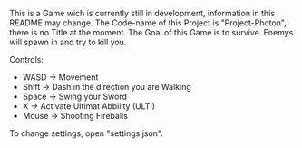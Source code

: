 This is a Game wich is currently still in development, information in this README may change. The Code-name of this Project is "Project-Photon", there is no Title at the moment.
The Goal of this Game is to survive. Enemys will spawn in and try to kill you.

Controls:
- WASD -> Movement
- Shift -> Dash in the direction you are Walking
- Space -> Swing your Sword
- X -> Activate Ultimat Abbility (ULTI)
- Mouse -> Shooting Fireballs

To change settings, open "settings.json".
